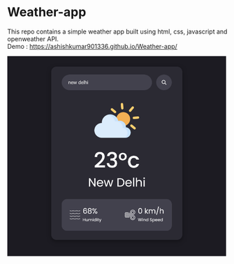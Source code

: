 # Weather-app
This repo contains a simple weather app built using html, css, javascript and openweather API. <br>
Demo : https://ashishkumar901336.github.io/Weather-app/

![Weather app](Images/Weather-app.png)
